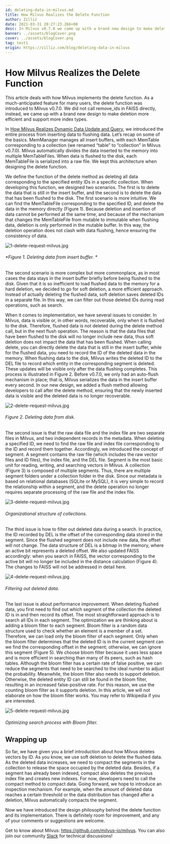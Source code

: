 ```yaml
---
id: deleting-data-in-milvus.md
title: How Milvus Realizes the Delete Function
author: Zilliz
date: 2021-03-31 20:27:23.266+00
desc: In Milvus v0.7.0 we came up with a brand new design to make deletion more efficient and support more index types.
banner: ../assets/blogCover.png
cover: ../assets/blogCover.png
tag: test1
origin: https://zilliz.com/blog/deleting-data-in-milvus
---
```

  
# How Milvus Realizes the Delete Function
This article deals with how Milvus implements the delete function. As a much-anticipated feature for many users, the delete function was introduced to Milvus v0.7.0. We did not call remove_ids in FAISS directly, instead, we came up with a brand new design to make deletion more efficient and support more index types.

In [How Milvus Realizes Dynamic Data Update and Query](https://medium.com/unstructured-data-service/how-milvus-implements-dynamic-data-update-and-query-d15e04a85e7d?source=friends_link&sk=cc38bee61bc194f30324ed17e86886f3), we introduced the entire process from inserting data to flushing data. Let’s recap on some of the basics. MemManager manages all insert buffers, with each MemTable corresponding to a collection (we renamed “table” to “collection” in Milvus v0.7.0). Milvus automatically divides the data inserted to the memory into multiple MemTableFiles. When data is flushed to the disk, each MemTableFile is serialized into a raw file. We kept this architecture when designing the delete function.

We define the function of the delete method as deleting all data corresponding to the specified entity IDs in a specific collection. When developing this function, we designed two scenarios. The first is to delete the data that is still in the insert buffer, and the second is to delete the data that has been flushed to the disk. The first scenario is more intuitive. We can find the MemTableFile corresponding to the specified ID, and delete the data in the memory directly (Figure 1). Because deletion and insertion of data cannot be performed at the same time, and because of the mechanism that changes the MemTableFile from mutable to immutable when flushing data, deletion is only performed in the mutable buffer. In this way, the deletion operation does not clash with data flushing, hence ensuring the consistency of data.

![1-delete-request-milvus.jpg](https://zilliz-cms.s3.us-west-2.amazonaws.com/1_delete_request_milvus_fa1e7941da.jpg)
###### *Figure 1. Deleting data from insert buffer. *

The second scenario is more complex but more commonplace, as in most cases the data stays in the insert buffer briefly before being flushed to the disk. Given that it is so inefficient to load flushed data to the memory for a hard deletion, we decided to go for soft deletion, a more efficient approach. Instead of actually deleting the flushed data, soft deletion saves deleted IDs in a separate file. In this way, we can filter out those deleted IDs during read operations, such as search.

When it comes to implementation, we have several issues to consider. In Milvus, data is visible or, in other words, recoverable, only when it is flushed to the disk. Therefore, flushed data is not deleted during the delete method call, but in the next flush operation. The reason is that the data files that have been flushed to the disk will no longer include new data, thus soft deletion does not impact the data that has been flushed. When calling delete, you can directly delete the data that is still in the insert buffer, while for the flushed data, you need to record the ID of the deleted data in the memory. When flushing data to the disk, Milvus writes the deleted ID to the DEL file to record which entity in the corresponding segment is deleted. These updates will be visible only after the data flushing completes. This process is illustrated in Figure 2. Before v0.7.0, we only had an auto-flush mechanism in place; that is, Milvus serializes the data in the insert buffer every second. In our new design, we added a flush method allowing developers to call after the delete method, ensuring that the newly inserted data is visible and the deleted data is no longer recoverable.

![2-delete-request-milvus.jpg](https://zilliz-cms.s3.us-west-2.amazonaws.com/2_delete_request_milvus_c7fc97ef07.jpg)
###### *Figure 2. Deleting data from disk.*

The second issue is that the raw data file and the index file are two separate files in Milvus, and two independent records in the metadata. When deleting a specified ID, we need to find the raw file and index file corresponding to the ID and record them together. Accordingly, we introduced the concept of segment. A segment contains the raw file (which includes the raw vector files and ID files), the index file, and the DEL file. Segment is the most basic unit for reading, writing, and searching vectors in Milvus. A collection (Figure 3) is composed of multiple segments. Thus, there are multiple segment folders under a collection folder in the disk. Since our metadata is based on relational databases (SQLite or MySQL), it is very simple to record the relationship within a segment, and the delete operation no longer requires separate processing of the raw file and the index file.

![3-delete-request-milvus.jpg](https://zilliz-cms.s3.us-west-2.amazonaws.com/3_delete_request_milvus_ee40340279.jpg)
###### *Organizational structure of collections.*

The third issue is how to filter out deleted data during a search. In practice, the ID recorded by DEL is the offset of the corresponding data stored in the segment. Since the flushed segment does not include new data, the offset will not change. The data structure of DEL is a bitmap in the memory, where an active bit represents a deleted offset. We also updated FAISS accordingly: when you search in FAISS, the vector corresponding to the active bit will no longer be included in the distance calculation (Figure 4). The changes to FAISS will not be addressed in detail here.

![4-delete-request-milvus.jpg](https://zilliz-cms.s3.us-west-2.amazonaws.com/4_delete_request_milvus_f5a29e25df.jpg)
###### *Filtering out deleted data.*

The last issue is about performance improvement. When deleting flushed data, you first need to find out which segment of the collection the deleted ID is in and then record its offset. The most straightforward approach is to search all IDs in each segment. The optimization we are thinking about is adding a bloom filter to each segment. Bloom filter is a random data structure used to check whether an element is a member of a set. Therefore, we can load only the bloom filter of each segment. Only when the bloom filter determines that the deleted ID is in the current segment can we find the corresponding offset in the segment; otherwise, we can ignore this segment (Figure 5). We choose bloom filter because it uses less space and is more efficient in searching than many of its peers, such as hash tables. Although the bloom filter has a certain rate of false positive, we can reduce the segments that need to be searched to the ideal number to adjust the probability. Meanwhile, the bloom filter also needs to support deletion. Otherwise, the deleted entity ID can still be found in the bloom filter, resulting in an increased false-positive rate. For this reason, we use the counting bloom filter as it supports deletion. In this article, we will not elaborate on how the bloom filter works. You may refer to Wikipedia if you are interested.

![5-delete-request-milvus.jpg](https://zilliz-cms.s3.us-west-2.amazonaws.com/5_delete_request_milvus_bd26633b55.jpg)
###### *Optimizing search process with Bloom filter.*

## Wrapping up

So far, we have given you a brief introduction about how Milvus deletes vectors by ID. As you know, we use soft deletion to delete the flushed data. As the deleted data increases, we need to compact the segments in the collection to release the space occupied by the deleted data. Besides, if a segment has already been indexed, compact also deletes the previous index file and creates new indexes. For now, developers need to call the compact method to compact data. Going forward, we hope to introduce an inspection mechanism. For example, when the amount of deleted data reaches a certain threshold or the data distribution has changed after a deletion, Milvus automatically compacts the segment.

Now we have introduced the design philosophy behind the delete function and its implementation. There is definitely room for improvement, and any of your comments or suggestions are welcome.

Get to know about Milvus: https://github.com/milvus-io/milvus. You can also join our community [Slack](https://milvusio.slack.com/join/shared_invite/zt-e0u4qu3k-bI2GDNys3ZqX1YCJ9OM~GQ#/) for technical discussions!




  